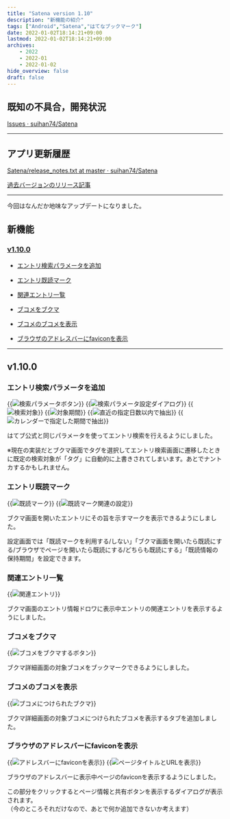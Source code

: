 ```yaml
---
title: "Satena version 1.10"
description: "新機能の紹介"
tags: ["Android","Satena","はてなブックマーク"]
date: 2022-01-02T18:14:21+09:00
lastmod: 2022-01-02T18:14:21+09:00
archives:
    - 2022
    - 2022-01
    - 2022-01-02
hide_overview: false
draft: false
---
```


## 既知の不具合，開発状況

[Issues · suihan74/Satena](https://github.com/suihan74/Satena/issues)

---

## アプリ更新履歴

[Satena/release_notes.txt at master · suihan74/Satena](https://github.com/suihan74/Satena/blob/master/app/src/main/res/raw/release_notes.txt)

[過去バージョンのリリース記事](/tags/satena/)

---

今回はなんだか地味なアップデートになりました。

## 新機能

### [v1.10.0](#v1100)

- [エントリ検索パラメータを追加](#エントリ検索パラメータを追加)

- [エントリ既読マーク](#エントリ既読マーク)

- [関連エントリ一覧](#関連エントリ一覧)

- [ブコメをブクマ](#ブコメをブクマ)

- [ブコメのブコメを表示](#ブコメのブコメを表示)

- [ブラウザのアドレスバーにfaviconを表示](#ブラウザのアドレスバーにfaviconを表示)

---

## v1.10.0

### エントリ検索パラメータを追加

{{<img src="search_params_button.png" zoom=".5" title="検索パラメータボタン">}}
{{<img src="search_params.png" zoom=".5" title="検索パラメータ設定ダイアログ">}}
{{<img src="search_param_target.png" zoom=".5" title="検索対象">}}
{{<img src="search_param_period.png" zoom=".5" title="対象期間">}}
{{<img src="search_param_period_days.png" zoom=".5" title="直近の指定日数以内で抽出">}}
{{<img src="search_param_period_calendar.png" zoom=".5" title="カレンダーで指定した期間で抽出">}}

はてブ公式と同じパラメータを使ってエントリ検索を行えるようにしました。

※現在の実装だとブクマ画面でタグを選択してエントリ検索画面に遷移したときに既定の検索対象が「タグ」に自動的に上書きされてしまいます。あとでナントカするかもしれません。

### エントリ既読マーク

{{<img src="read_mark.png" zoom=".5" title="既読マーク">}}
{{<img src="read_mark_settings.png" zoom=".5" title="既読マーク関連の設定">}}

ブクマ画面を開いたエントリにその旨を示すマークを表示できるようにしました。

設定画面では「既読マークを利用する/しない」「ブクマ画面を開いたら既読にする/ブラウザでページを開いたら既読にする/どちらも既読にする」「既読情報の保持期間」を設定できます。

### 関連エントリ一覧

{{<img src="related_entries.png" zoom=".5" title="関連エントリ">}}

ブクマ画面のエントリ情報ドロワに表示中エントリの関連エントリを表示するようにしました。

### ブコメをブクマ

{{<img src="bookmark_button.png" zoom=".5" title="ブコメをブクマするボタン">}}

ブクマ詳細画面の対象ブコメをブックマークできるようにしました。

### ブコメのブコメを表示

{{<img src="bookmarks_to_bookmark.png" zoom=".5" title="ブコメにつけられたブクマ">}}

ブクマ詳細画面の対象ブコメにつけられたブコメを表示するタブを追加しました。

### ブラウザのアドレスバーにfaviconを表示

{{<img src="favicon.png" zoom=".5" title="アドレスバーにfaviconを表示">}}
{{<img src="page_title.png" zoom=".5" title="ページタイトルとURLを表示">}}

ブラウザのアドレスバーに表示中ページのfaviconを表示するようにしました。

この部分をクリックするとページ情報と共有ボタンを表示するダイアログが表示されます。  
（今のところそれだけなので、あとで何か追加できないか考えます）
